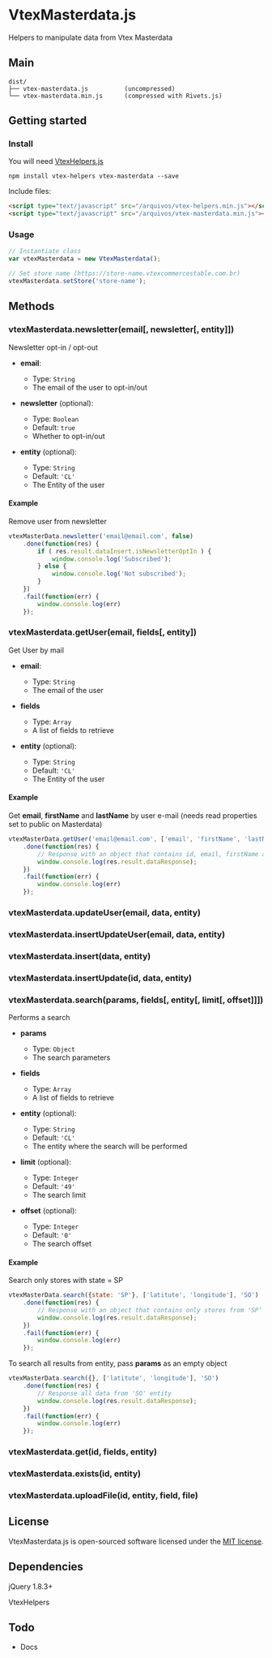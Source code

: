 # VtexMasterdata.js
Helpers to manipulate data from Vtex Masterdata

## Main

```text
dist/
├── vtex-masterdata.js          (uncompressed)
└── vtex-masterdata.min.js      (compressed with Rivets.js)
```

## Getting started

### Install

You will need [VtexHelpers.js](https://github.com/zeindelf/vtex-helpers)

```shell
npm install vtex-helpers vtex-masterdata --save
```

Include files:

```html
<script type="text/javascript" src="/arquivos/vtex-helpers.min.js"></script>
<script type="text/javascript" src="/arquivos/vtex-masterdata.min.js"></script>
```

### Usage

```js
// Instantiate class
var vtexMasterdata = new VtexMasterdata();

// Set store name (https://store-name.vtexcommercestable.com.br)
vtexMasterdata.setStore('store-name');
```

## Methods

### vtexMasterdata.newsletter(email[, newsletter[, entity]])

Newsletter opt-in / opt-out

- **email**:
  - Type: `String`
  - The email of the user to opt-in/out

- **newsletter** (optional):
  - Type: `Boolean`
  - Default: `true`
  - Whether to opt-in/out

- **entity** (optional):
  - Type: `String`
  - Default: `'CL'`
  - The Entity of the user

#### Example

Remove user from newsletter

```js
vtexMasterData.newsletter('email@email.com', false)
    .done(function(res) {
        if ( res.result.dataInsert.isNewsletterOptIn ) {
            window.console.log('Subscribed');
        } else {
            window.console.log('Not subscribed');
        }
    })
    .fail(function(err) {
        window.console.log(err)
    });
```

### vtexMasterdata.getUser(email, fields[, entity])

Get User by mail

- **email**:
  - Type: `String`
  - The email of the user

- **fields**
  - Type: `Array`
  - A list of fields to retrieve

- **entity** (optional):
  - Type: `String`
  - Default: `'CL'`
  - The Entity of the user

#### Example

Get **email**, **firstName** and **lastName** by user e-mail (needs read properties set to public on Masterdata)

```js
vtexMasterData.getUser('email@email.com', ['email', 'firstName', 'lastName'])
    .done(function(res) {
        // Response with an object that contains id, email, firstName and lastName of user
        window.console.log(res.result.dataResponse);
    })
    .fail(function(err) {
        window.console.log(err)
    });
```

### vtexMasterdata.updateUser(email, data, entity)

### vtexMasterdata.insertUpdateUser(email, data, entity)

### vtexMasterdata.insert(data, entity)

### vtexMasterdata.insertUpdate(id, data, entity)

### vtexMasterdata.search(params, fields[, entity[, limit[, offset]]])

Performs a search

- **params**
  - Type: `Object`
  - The search parameters

- **fields**
  - Type: `Array`
  - A list of fields to retrieve

- **entity** (optional):
  - Type: `String`
  - Default: `'CL'`
  - The entity where the search will be performed

- **limit** (optional):
  - Type: `Integer`
  - Default: `'49'`
  - The search limit

- **offset** (optional):
  - Type: `Integer`
  - Default: `'0'`
  - The search offset

#### Example

Search only stores with state = SP

```js
vtexMasterData.search({state: 'SP'}, ['latitute', 'longitude'], 'SO')
    .done(function(res) {
        // Response with an object that contains only stores from 'SP' and latitude/latitude properties
        window.console.log(res.result.dataResponse);
    })
    .fail(function(err) {
        window.console.log(err)
    });
```

To search all results from entity, pass **params** as an empty object

```js
vtexMasterData.search({}, ['latitute', 'longitude'], 'SO')
    .done(function(res) {
        // Response all data from 'SO' entity
        window.console.log(res.result.dataResponse);
    })
    .fail(function(err) {
        window.console.log(err)
    });
```

### vtexMasterdata.get(id, fields, entity)

### vtexMasterdata.exists(id, entity)

### vtexMasterdata.uploadFile(id, entity, field, file)


## License
VtexMasterdata.js is open-sourced software licensed under the [MIT license](https://opensource.org/licenses/MIT).

## Dependencies

jQuery 1.8.3+

VtexHelpers

## Todo

- Docs
